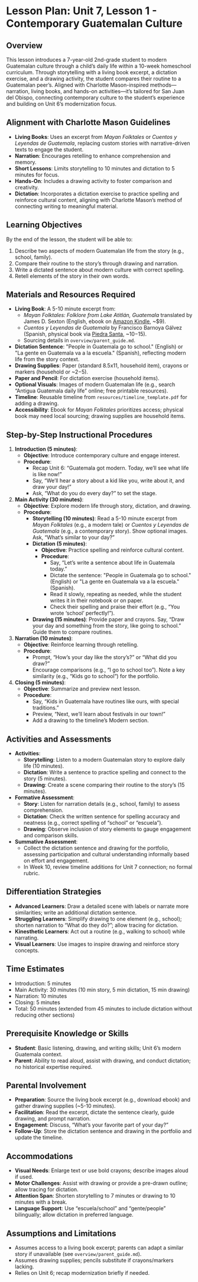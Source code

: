 # Lesson Plan: Unit 7, Lesson 1 - Contemporary Guatemalan Culture

## Overview
This lesson introduces a 7-year-old 2nd-grade student to modern Guatemalan culture through a child’s daily life within a 10-week homeschool curriculum. Through storytelling with a living book excerpt, a dictation exercise, and a drawing activity, the student compares their routine to a Guatemalan peer’s. Aligned with Charlotte Mason-inspired methods—narration, living books, and hands-on activities—it’s tailored for San Juan del Obispo, connecting contemporary culture to the student’s experience and building on Unit 6’s modernization focus.

## Alignment with Charlotte Mason Guidelines
- **Living Books**: Uses an excerpt from *Mayan Folktales* or *Cuentos y Leyendas de Guatemala*, replacing custom stories with narrative-driven texts to engage the student.
- **Narration**: Encourages retelling to enhance comprehension and memory.
- **Short Lessons**: Limits storytelling to 10 minutes and dictation to 5 minutes for focus.
- **Hands-On**: Includes a drawing activity to foster comparison and creativity.
- **Dictation**: Incorporates a dictation exercise to practice spelling and reinforce cultural content, aligning with Charlotte Mason’s method of connecting writing to meaningful material.

## Learning Objectives
By the end of the lesson, the student will be able to:
1. Describe two aspects of modern Guatemalan life from the story (e.g., school, family).
2. Compare their routine to the story’s through drawing and narration.
3. Write a dictated sentence about modern culture with correct spelling.
4. Retell elements of the story in their own words.

## Materials and Resources Required
- **Living Book**: A 5-10 minute excerpt from:
  - *Mayan Folktales: Folklore from Lake Atitlán, Guatemala* translated by James D. Sexton (English, ebook on [Amazon Kindle](https://www.amazon.com/Mayan-Folktales-Folklore-Atitlán-Guatemala-ebook/dp/B00B9I2H0I), ~$9).
  - *Cuentos y Leyendas de Guatemala* by Francisco Barnoya Gálvez (Spanish, physical book via [Piedra Santa](https://www.piedrasanta.com/libro/cuentos-y-leyendas-de-guatemala_1607), ~$10-$15).
  - Sourcing details in `overview/parent_guide.md`.
- **Dictation Sentence**: "People in Guatemala go to school." (English) or "La gente en Guatemala va a la escuela." (Spanish), reflecting modern life from the story context.
- **Drawing Supplies**: Paper (standard 8.5x11, household item), crayons or markers (household or ~$2-$5).
- **Paper and Pencil**: For dictation exercise (household items).
- **Optional Visuals**: Images of modern Guatemalan life (e.g., search “Antigua Guatemala daily life” online; free printable resources).
- **Timeline**: Reusable timeline from `resources/timeline_template.pdf` for adding a drawing.
- **Accessibility**: Ebook for *Mayan Folktales* prioritizes access; physical book may need local sourcing; drawing supplies are household items.

## Step-by-Step Instructional Procedures
1. **Introduction (5 minutes)**:
   - **Objective**: Introduce contemporary culture and engage interest.
   - **Procedure**:
     - Recap Unit 6: “Guatemala got modern. Today, we’ll see what life is like now!”
     - Say, “We’ll hear a story about a kid like you, write about it, and draw your day!”
     - Ask, “What do you do every day?” to set the stage.
2. **Main Activity (30 minutes)**:
   - **Objective**: Explore modern life through story, dictation, and drawing.
   - **Procedure**:
     - **Storytelling (10 minutes)**: Read a 5-10 minute excerpt from *Mayan Folktales* (e.g., a modern tale) or *Cuentos y Leyendas de Guatemala* (e.g., a contemporary story). Show optional images. Ask, “What’s similar to your day?”
     - **Dictation (5 minutes)**:
       - **Objective**: Practice spelling and reinforce cultural content.
       - **Procedure**:
         - Say, “Let’s write a sentence about life in Guatemala today.”
         - Dictate the sentence: "People in Guatemala go to school." (English) or "La gente en Guatemala va a la escuela." (Spanish).
         - Read it slowly, repeating as needed, while the student writes it in their notebook or on paper.
         - Check their spelling and praise their effort (e.g., “You wrote ‘school’ perfectly!”).
     - **Drawing (15 minutes)**: Provide paper and crayons. Say, “Draw your day and something from the story, like going to school.” Guide them to compare routines.
3. **Narration (10 minutes)**:
   - **Objective**: Reinforce learning through retelling.
   - **Procedure**:
     - Prompt, “How’s your day like the story’s?” or “What did you draw?”
     - Encourage comparisons (e.g., “I go to school too”). Note a key similarity (e.g., “Kids go to school”) for the portfolio.
4. **Closing (5 minutes)**:
   - **Objective**: Summarize and preview next lesson.
   - **Procedure**:
     - Say, “Kids in Guatemala have routines like ours, with special traditions.”
     - Preview, “Next, we’ll learn about festivals in our town!”
     - Add a drawing to the timeline’s Modern section.

## Activities and Assessments
- **Activities**:
  - **Storytelling**: Listen to a modern Guatemalan story to explore daily life (10 minutes).
  - **Dictation**: Write a sentence to practice spelling and connect to the story (5 minutes).
  - **Drawing**: Create a scene comparing their routine to the story’s (15 minutes).
- **Formative Assessment**:
  - **Story**: Listen for narration details (e.g., school, family) to assess comprehension.
  - **Dictation**: Check the written sentence for spelling accuracy and neatness (e.g., correct spelling of “school” or “escuela”).
  - **Drawing**: Observe inclusion of story elements to gauge engagement and comparison skills.
- **Summative Assessment**:
  - Collect the dictation sentence and drawing for the portfolio, assessing participation and cultural understanding informally based on effort and engagement.
  - In Week 10, review timeline additions for Unit 7 connection; no formal rubric.

## Differentiation Strategies
- **Advanced Learners**: Draw a detailed scene with labels or narrate more similarities; write an additional dictation sentence.
- **Struggling Learners**: Simplify drawing to one element (e.g., school); shorten narration to “What do they do?”; allow tracing for dictation.
- **Kinesthetic Learners**: Act out a routine (e.g., walking to school) while narrating.
- **Visual Learners**: Use images to inspire drawing and reinforce story concepts.

## Time Estimates
- Introduction: 5 minutes
- Main Activity: 30 minutes (10 min story, 5 min dictation, 15 min drawing)
- Narration: 10 minutes
- Closing: 5 minutes
- Total: 50 minutes (extended from 45 minutes to include dictation without reducing other sections)

## Prerequisite Knowledge or Skills
- **Student**: Basic listening, drawing, and writing skills; Unit 6’s modern Guatemala context.
- **Parent**: Ability to read aloud, assist with drawing, and conduct dictation; no historical expertise required.

## Parental Involvement
- **Preparation**: Source the living book excerpt (e.g., download ebook) and gather drawing supplies (~5-10 minutes).
- **Facilitation**: Read the excerpt, dictate the sentence clearly, guide drawing, and prompt narration.
- **Engagement**: Discuss, “What’s your favorite part of your day?”
- **Follow-Up**: Store the dictation sentence and drawing in the portfolio and update the timeline.

## Accommodations
- **Visual Needs**: Enlarge text or use bold crayons; describe images aloud if used.
- **Motor Challenges**: Assist with drawing or provide a pre-drawn outline; allow tracing for dictation.
- **Attention Span**: Shorten storytelling to 7 minutes or drawing to 10 minutes with a break.
- **Language Support**: Use “escuela/school” and “gente/people” bilingually; allow dictation in preferred language.

## Assumptions and Limitations
- Assumes access to a living book excerpt; parents can adapt a similar story if unavailable (see `overview/parent_guide.md`).
- Assumes drawing supplies; pencils substitute if crayons/markers lacking.
- Relies on Unit 6; recap modernization briefly if needed.
